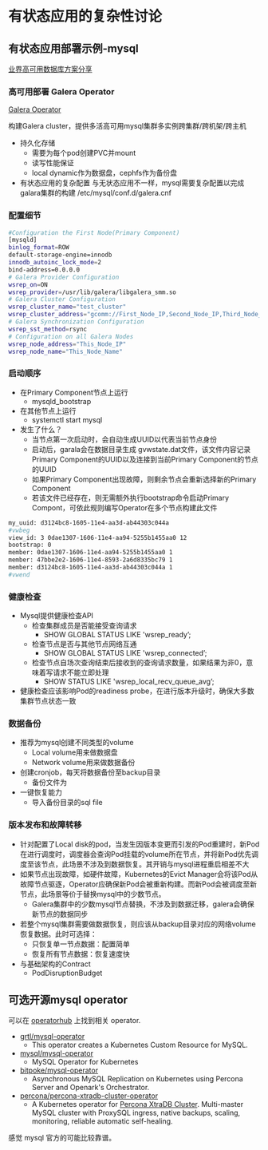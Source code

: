 # 有状态应用的复杂性讨论

## 有状态应用部署示例-mysql

[业界高可用数据库方案分享](https://cncamp.notion.site/mysql-on-kubernetes-eb043ee841dc41618ce4798bca187bbf)



### 高可用部署 Galera Operator

[Galera Operator](https://cncamp.notion.site/Galera-Operator-54feb25580114862ae1ccfbf133af1a3)

构建Galera cluster，提供多活高可用mysql集群多实例跨集群/跨机架/跨主机

- 持久化存储 
  - 需要为每个pod创建PVC并mount 
  - 读写性能保证 
  - local dynamic作为数据盘，cephfs作为备份盘
- 有状态应用的复杂配置 与无状态应用不一样，mysql需要复杂配置以完成galara集群的构建 /etc/mysql/conf.d/galera.cnf

### 配置细节

```bash
#Configuration the First Node(Primary Component)
[mysqld]
binlog_format=ROW
default-storage-engine=innodb
innodb_autoinc_lock_mode=2
bind-address=0.0.0.0
# Galera Provider Configuration
wsrep_on=ON
wsrep_provider=/usr/lib/galera/libgalera_smm.so
# Galera Cluster Configuration
wsrep_cluster_name="test_cluster"
wsrep_cluster_address="gcomm://First_Node_IP,Second_Node_IP,Third_Node_IP"
# Galera Synchronization Configuration
wsrep_sst_method=rsync
# Configuration on all Galera Nodes
wsrep_node_address="This_Node_IP"
wsrep_node_name="This_Node_Name"
```

### 启动顺序

- 在Primary Component节点上运行
  - mysqld_bootstrap
- 在其他节点上运行
  - systemctl start mysql
- 发生了什么？
  - 当节点第一次启动时，会自动生成UUID以代表当前节点身份
  - 启动后，garala会在数据目录生成 gvwstate.dat文件，该文件内容记录Primary Component的UUID以及连接到当前Primary Component的节点的UUID
  - 如果Primary Component出现故障，则剩余节点会重新选择新的Primary Component
  - 若该文件已经存在，则无需额外执行bootstrap命令启动Primary Compont，可依此规则编写Operator在多个节点构建此文件

```bash
my_uuid: d3124bc8-1605-11e4-aa3d-ab44303c044a 
#vwbeg 
view_id: 3 0dae1307-1606-11e4-aa94-5255b1455aa0 12 
bootstrap: 0
member: 0dae1307-1606-11e4-aa94-5255b1455aa0 1 
member: 47bbe2e2-1606-11e4-8593-2a6d8335bc79 1 
member: d3124bc8-1605-11e4-aa3d-ab44303c044a 1 
#vwend
```



### 健康检查

- Mysql提供健康检查API
  - 检查集群成员是否能接受查询请求
    - SHOW GLOBAL STATUS LIKE 'wsrep_ready’;
  - 检查节点是否与其他节点网络互通
    - SHOW GLOBAL STATUS LIKE 'wsrep_connected’;
  - 检查节点自场次查询结束后接收到的查询请求数量，如果结果为非0，意味着写请求不能立即处理
    - SHOW STATUS LIKE 'wsrep_local_recv_queue_avg’;
- 健康检查应该影响Pod的readiness probe，在进行版本升级时，确保大多数集群节点状态一致



### 数据备份

- 推荐为mysql创建不同类型的volume
  - Local volume用来做数据盘
  - Network volume用来做数据备份
- 创建cronjob，每天将数据备份至backup目录
  - 备份文件为
- 一键恢复能力
  - 导入备份目录的sql file



### 版本发布和故障转移

- 针对配置了Local disk的pod，当发生因版本变更而引发的Pod重建时，新Pod在进行调度时，调度器会查询Pod挂载的volume所在节点，并将新Pod优先调度至该节点，此场景不涉及到数据恢复。其开销与mysql进程重启相差不大
- 如果节点出现故障，如硬件故障，Kubernetes的Evict Manager会将该Pod从故障节点驱逐，Operator应确保新Pod会被重新构建。而新Pod会被调度至新节点，此场景等价于替换mysql中的少数节点。
  - Galera集群中的少数mysql节点替换，不涉及到数据迁移，galera会确保新节点的数据同步
- 若整个mysql集群需要做数据恢复，则应该从backup目录对应的网络volume恢复数据。此时可选择：
  - 只恢复单一节点数据：配置简单
  - 恢复所有节点数据：恢复速度快
- 与基础架构的Contract
  - PodDisruptionBudget



## 可选开源mysql operator

可以在 [operatorhub](https://operatorhub.io/operator) 上找到相关 operator.

* [grtl/mysql-operator](https://github.com/grtl/mysql-operator)
  * This operator creates a Kubernetes Custom Resource for MySQL.
* [mysql/mysql-operator](https://github.com/mysql/mysql-operator)
  * MySQL Operator for Kubernetes
* [bitpoke/mysql-operator](https://github.com/bitpoke/mysql-operator)
  * Asynchronous MySQL Replication on Kubernetes using Percona Server and Openark's Orchestrator.
* [percona/percona-xtradb-cluster-operator](https://github.com/percona/percona-xtradb-cluster-operator)
  * A Kubernetes operator for [Percona XtraDB Cluster](https://www.percona.com/software/mysql-database/percona-xtradb-cluster). Multi-master MySQL cluster with ProxySQL ingress, native backups, scaling, monitoring, reliable automatic self-healing.



感觉 mysql 官方的可能比较靠谱。